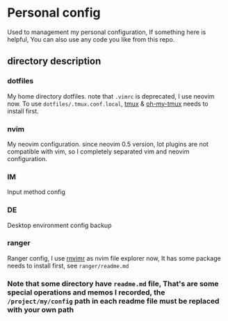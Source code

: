 # Personal config
Used to management my personal configuration, If something here is helpful, You can also use any code you like from this repo.

## directory description
### dotfiles
My home directory dotfiles. note that `.vimrc` is deprecated, I use neovim now.
To use `dotfiles/.tmux.conf.local`, [tmux](https://github.com/tmux/tmux) & [oh-my-tmux](https://github.com/gpakosz/.tmux) needs to install first. 

### nvim
My neovim configuration. since neovim 0.5 version, lot plugins are not compatible with vim, so I completely separated vim and neovim configuration. 

### IM
Input method config

### DE
Desktop environment config backup

### ranger
Ranger config, I use [rnvimr](https://github.com/kevinhwang91/rnvimr) as nvim file explorer now, It has some package needs to install first, see `ranger/readme.md`

### Note that some directory have `readme.md` file, That's are some special operations and memos I recorded, the `/project/my/config` path in each readme file must be replaced with your own path
